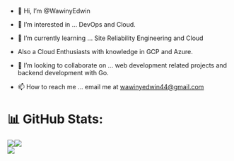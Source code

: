 - 👋 Hi, I’m @WawinyEdwin

- 👀 I’m interested in ... DevOps and Cloud.

- 🌱 I’m currently learning ... Site Reliability Engineering and Cloud

- Also a Cloud Enthusiasts with knowledge in GCP and Azure.

- 💞️ I’m looking to collaborate on ... web development related projects and backend development with Go.

- 📫 How to reach me ... email me at wawinyedwin44@gmail.com

# 📊 GitHub Stats:
![](https://github-readme-stats.vercel.app/api?username=WawinyEdwin&theme=vue-dark&hide_border=false&include_all_commits=true&count_private=true)![](https://github-readme-streak-stats.herokuapp.com/?user=WawinyEdwin&theme=vue-dark&hide_border=false)<br/>
![](https://github-readme-stats.vercel.app/api/top-langs/?username=WawinyEdwin&theme=vue-dark&hide_border=false&include_all_commits=true&count_private=true&layout=compact)


<!---
WawinyEdwin/WawinyEdwin is a ✨ special ✨ repository because its `README.md` (this file) appears on your GitHub profile.
You can click the Preview link to take a look at your changes.
--->
